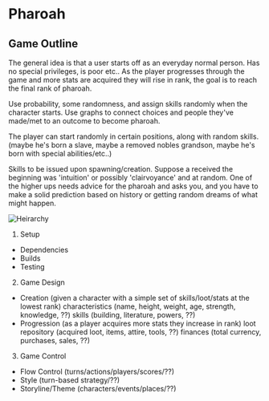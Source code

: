 # Pharoah
## Game Outline

The general idea is that a user starts off as an everyday normal person. Has no special privileges, is poor etc..
As the player progresses through the game and more stats are acquired they will rise in rank, the goal is to reach the final rank of pharoah.


Use probability, some randomness, and assign skills randomly when the character starts.
Use graphs to connect choices and people they've made/met to an outcome to become pharoah.


The player can start randomly in certain positions, along with random skills. (maybe he's born a slave, maybe a removed nobles grandson, maybe he's born with special abilities/etc..)


Skills to be issued upon spawning/creation. Suppose a received the beginning was 'intuition' or possibly 'clairvoyance' and at random. One of the higher ups needs advice for the pharoah and asks you, and you have to make a solid prediction based on history or getting random dreams of what might happen.


![Heirarchy](http://www.historyforkids.net/images/EgyptianHierarchy2.gif)


1) Setup
* Dependencies
* Builds
* Testing

2) Game Design
* Creation (given a character with a simple set of skills/loot/stats at the lowest rank)
characteristics (name, height, weight, age, strength, knowledge, ??)
skills (building, literature, powers, ??)
* Progression (as a player acquires more stats they increase in rank)
loot repository (acquired loot, items, attire, tools, ??)
finances (total currency, purchases, sales, ??)

3) Game Control
* Flow Control (turns/actions/players/scores/??)
* Style (turn-based strategy/??)
* Storyline/Theme (characters/events/places/??)
